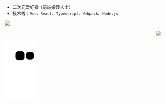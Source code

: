 - 二次元爱好者（前端搬砖人士）
- 技术栈：`Vue`、`React`、`Typescript`、`Webpack`、`Node.js`

 <img src="https://github-readme-stats.vercel.app/api?username=diy4869&show_icons=true&text_color=24292e&bg_color=ffffff&hide_title=true">

<p align="right">
<img src="https://visitor-badge.glitch.me/badge?page_id=diy4869.otaku-ui" />
</p>

![snake gif](https://github.com/diy4869/diy4869/blob/output/github-contribution-grid-snake.svg)
